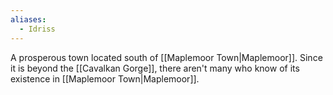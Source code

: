 ```yaml
---
aliases:
  - Idriss
---
```

A prosperous town located south of [[Maplemoor Town|Maplemoor]]. Since it is beyond the [[Cavalkan Gorge]], there aren't many who know of its existence in [[Maplemoor Town|Maplemoor]].